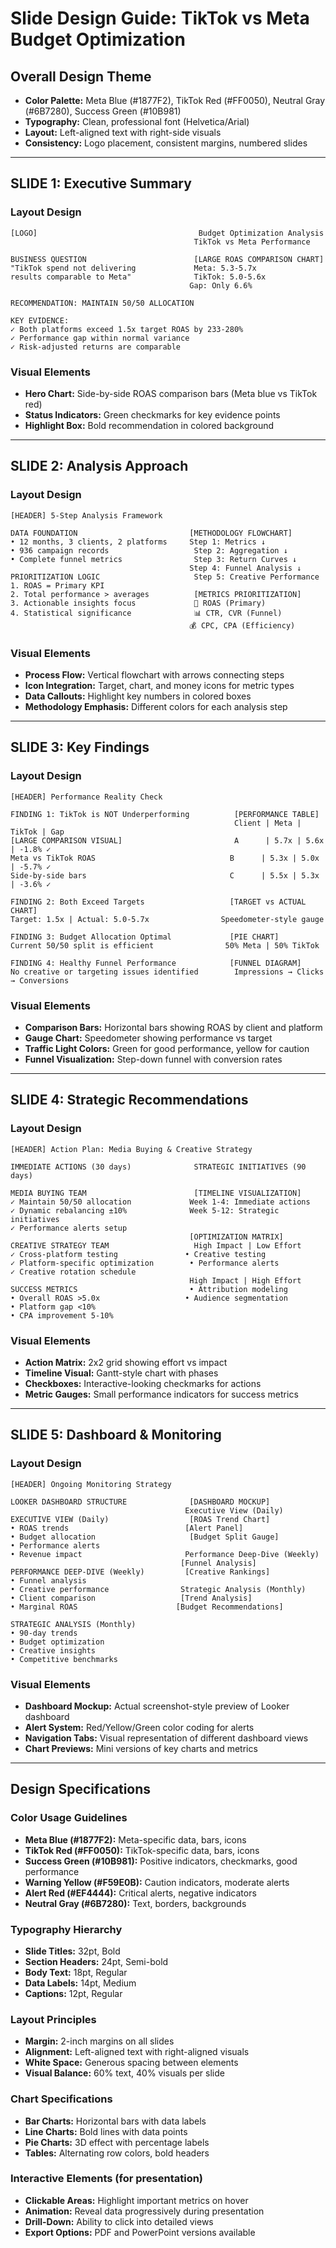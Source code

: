 # Slide Design Guide: TikTok vs Meta Budget Optimization

## Overall Design Theme
- **Color Palette:** Meta Blue (#1877F2), TikTok Red (#FF0050), Neutral Gray (#6B7280), Success Green (#10B981)
- **Typography:** Clean, professional font (Helvetica/Arial)
- **Layout:** Left-aligned text with right-side visuals
- **Consistency:** Logo placement, consistent margins, numbered slides

---

## SLIDE 1: Executive Summary
### Layout Design
```
[LOGO]                                    Budget Optimization Analysis
                                         TikTok vs Meta Performance

BUSINESS QUESTION                        [LARGE ROAS COMPARISON CHART]
"TikTok spend not delivering             Meta: 5.3-5.7x
results comparable to Meta"              TikTok: 5.0-5.6x
                                        Gap: Only 6.6%

RECOMMENDATION: MAINTAIN 50/50 ALLOCATION

KEY EVIDENCE:
✓ Both platforms exceed 1.5x target ROAS by 233-280%
✓ Performance gap within normal variance
✓ Risk-adjusted returns are comparable
```

### Visual Elements
- **Hero Chart:** Side-by-side ROAS comparison bars (Meta blue vs TikTok red)
- **Status Indicators:** Green checkmarks for key evidence points
- **Highlight Box:** Bold recommendation in colored background

---

## SLIDE 2: Analysis Approach
### Layout Design
```
[HEADER] 5-Step Analysis Framework

DATA FOUNDATION                         [METHODOLOGY FLOWCHART]
• 12 months, 3 clients, 2 platforms     Step 1: Metrics ↓
• 936 campaign records                   Step 2: Aggregation ↓
• Complete funnel metrics                Step 3: Return Curves ↓
                                        Step 4: Funnel Analysis ↓
PRIORITIZATION LOGIC                     Step 5: Creative Performance
1. ROAS = Primary KPI
2. Total performance > averages          [METRICS PRIORITIZATION]
3. Actionable insights focus             🎯 ROAS (Primary)
4. Statistical significance              📊 CTR, CVR (Funnel)
                                        💰 CPC, CPA (Efficiency)
```

### Visual Elements
- **Process Flow:** Vertical flowchart with arrows connecting steps
- **Icon Integration:** Target, chart, and money icons for metric types
- **Data Callouts:** Highlight key numbers in colored boxes
- **Methodology Emphasis:** Different colors for each analysis step

---

## SLIDE 3: Key Findings
### Layout Design
```
[HEADER] Performance Reality Check

FINDING 1: TikTok is NOT Underperforming          [PERFORMANCE TABLE]
                                                  Client | Meta | TikTok | Gap
[LARGE COMPARISON VISUAL]                         A      | 5.7x | 5.6x   | -1.8% ✓
Meta vs TikTok ROAS                              B      | 5.3x | 5.0x   | -5.7% ✓
Side-by-side bars                                C      | 5.5x | 5.3x   | -3.6% ✓

FINDING 2: Both Exceed Targets                   [TARGET vs ACTUAL CHART]
Target: 1.5x | Actual: 5.0-5.7x                Speedometer-style gauge

FINDING 3: Budget Allocation Optimal             [PIE CHART]
Current 50/50 split is efficient                50% Meta | 50% TikTok

FINDING 4: Healthy Funnel Performance            [FUNNEL DIAGRAM]
No creative or targeting issues identified        Impressions → Clicks → Conversions
```

### Visual Elements
- **Comparison Bars:** Horizontal bars showing ROAS by client and platform
- **Gauge Chart:** Speedometer showing performance vs target
- **Traffic Light Colors:** Green for good performance, yellow for caution
- **Funnel Visualization:** Step-down funnel with conversion rates

---

## SLIDE 4: Strategic Recommendations
### Layout Design
```
[HEADER] Action Plan: Media Buying & Creative Strategy

IMMEDIATE ACTIONS (30 days)              STRATEGIC INITIATIVES (90 days)

MEDIA BUYING TEAM                        [TIMELINE VISUALIZATION]
✓ Maintain 50/50 allocation             Week 1-4: Immediate actions
✓ Dynamic rebalancing ±10%              Week 5-12: Strategic initiatives
✓ Performance alerts setup             
                                        [OPTIMIZATION MATRIX]
CREATIVE STRATEGY TEAM                   High Impact | Low Effort
✓ Cross-platform testing               • Creative testing
✓ Platform-specific optimization        • Performance alerts
✓ Creative rotation schedule           
                                        High Impact | High Effort
SUCCESS METRICS                         • Attribution modeling
• Overall ROAS >5.0x                   • Audience segmentation
• Platform gap <10%
• CPA improvement 5-10%
```

### Visual Elements
- **Action Matrix:** 2x2 grid showing effort vs impact
- **Timeline Visual:** Gantt-style chart with phases
- **Checkboxes:** Interactive-looking checkmarks for actions
- **Metric Gauges:** Small performance indicators for success metrics

---

## SLIDE 5: Dashboard & Monitoring
### Layout Design
```
[HEADER] Ongoing Monitoring Strategy

LOOKER DASHBOARD STRUCTURE              [DASHBOARD MOCKUP]
                                       Executive View (Daily)
EXECUTIVE VIEW (Daily)                  [ROAS Trend Chart]
• ROAS trends                          [Alert Panel]
• Budget allocation                     [Budget Split Gauge]
• Performance alerts                   
• Revenue impact                       Performance Deep-Dive (Weekly)
                                      [Funnel Analysis]
PERFORMANCE DEEP-DIVE (Weekly)         [Creative Rankings]
• Funnel analysis                     
• Creative performance                Strategic Analysis (Monthly)
• Client comparison                   [Trend Analysis]
• Marginal ROAS                      [Budget Recommendations]

STRATEGIC ANALYSIS (Monthly)
• 90-day trends
• Budget optimization
• Creative insights
• Competitive benchmarks
```

### Visual Elements
- **Dashboard Mockup:** Actual screenshot-style preview of Looker dashboard
- **Alert System:** Red/Yellow/Green color coding for alerts
- **Navigation Tabs:** Visual representation of different dashboard views
- **Chart Previews:** Mini versions of key charts and metrics

---

## Design Specifications

### Color Usage Guidelines
- **Meta Blue (#1877F2):** Meta-specific data, bars, icons
- **TikTok Red (#FF0050):** TikTok-specific data, bars, icons
- **Success Green (#10B981):** Positive indicators, checkmarks, good performance
- **Warning Yellow (#F59E0B):** Caution indicators, moderate alerts
- **Alert Red (#EF4444):** Critical alerts, negative indicators
- **Neutral Gray (#6B7280):** Text, borders, backgrounds

### Typography Hierarchy
- **Slide Titles:** 32pt, Bold
- **Section Headers:** 24pt, Semi-bold
- **Body Text:** 18pt, Regular
- **Data Labels:** 14pt, Medium
- **Captions:** 12pt, Regular

### Layout Principles
- **Margin:** 2-inch margins on all slides
- **Alignment:** Left-aligned text with right-aligned visuals
- **White Space:** Generous spacing between elements
- **Visual Balance:** 60% text, 40% visuals per slide

### Chart Specifications
- **Bar Charts:** Horizontal bars with data labels
- **Line Charts:** Bold lines with data points
- **Pie Charts:** 3D effect with percentage labels
- **Tables:** Alternating row colors, bold headers

### Interactive Elements (for presentation)
- **Clickable Areas:** Highlight important metrics on hover
- **Animation:** Reveal data progressively during presentation
- **Drill-Down:** Ability to click into detailed views
- **Export Options:** PDF and PowerPoint versions available